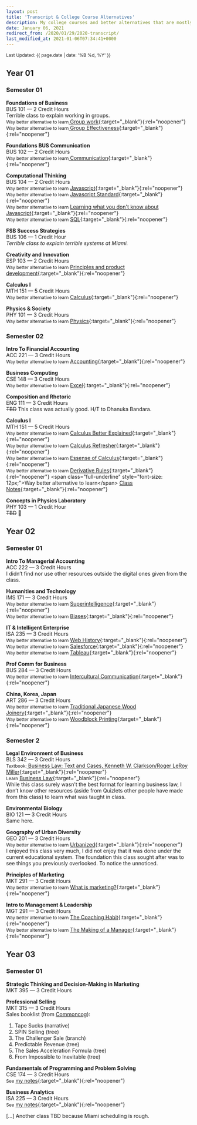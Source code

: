 ```yaml
---
layout: post
title: 'Transcript & College Course Alternatives'
description: My college courses and better alternatives that are mostly free.
date: January 06, 2021
redirect_from: /2020/01/29/2020-transcript/
last_modified_at: 2021-01-06T07:34:41+0000
---
```


<span style="font-size: 12px;">Last Updated: {{ page.date | date: '%B %d, %Y' }}</span>

## Year 01
### Semester 01

**Foundations of Business**  
BUS 101 — 2 Credit Hours  
Terrible class to explain working in groups.  
<span class="full-underline" style="font-size: 12px;">Way better alternative to learn</span>[ Group work](https://www.amazon.com/dp/B01MSY1Y6Z/ref=dp-kindle-redirect?_encoding=UTF8&btkr=1){:target="_blank"}{:rel="noopener"}  
<span class="full-underline" style="font-size: 12px;">Way better alternative to learn</span>[ Group Effectiveness](hhttps://rework.withgoogle.com/guides/understanding-team-effectiveness/steps/introduction/){:target="_blank"}{:rel="noopener"}  


**Foundations BUS Communication**  
BUS 102 — 2 Credit Hours  
<span class="full-underline" style="font-size: 12px;">Way better alternative to learn</span>[ Communication](https://speaking.io/){:target="_blank"}{:rel="noopener"}

**Computational Thinking**  
BUS 104 — 2 Credit Hours  
<span class="full-underline" style="font-size: 12px;">Way better alternative to learn</span> [ Javascript](https://www.w3schools.com/js/){:target="_blank"}{:rel="noopener"}  
<span class="full-underline" style="font-size: 12px;">Way better alternative to learn</span> [ Javascript Standard](https://www.ecma-international.org/publications/standards/Ecma-262.htm){:target="_blank"}{:rel="noopener"}  
<span class="full-underline" style="font-size: 12px;">Way better alternative to learn</span> [ Learning what you don't know about Javascript](https://github.com/getify/You-Dont-Know-JS){:target="_blank"}{:rel="noopener"}  
<span class="full-underline" style="font-size: 12px;">Way better alternative to learn</span> [ SQL](https://www.w3schools.com/sql/){:target="_blank"}{:rel="noopener"}

**FSB Success Strategies**   
BUS 106 — 1 Credit Hour  
*Terrible class to explain terrible systems at Miami.*

**Creativity and Innovation**   
ESP 103 — 2 Credit Hours  
<span class="full-underline" style="font-size: 12px;">Way better alternative to learn</span> [ Principles and product development](https://www.amazon.com/Principles-Product-Management-Launch-Career-ebook/dp/B083D667N2){:target="_blank"}{:rel="noopener"}  



**Calculus I**   
MTH 151 — 5 Credit Hours  
<span class="full-underline" style="font-size: 12px;">Way better alternative to learn</span> [ Calculus](https://www.khanacademy.org/math/calculus-1){:target="_blank"}{:rel="noopener"}

**Physics & Society**  
PHY 101 — 3 Credit Hours  
<span class="full-underline" style="font-size: 12px;">Way better alternative to learn</span> [ Physics](https://www.khanacademy.org/science/physics){:target="_blank"}{:rel="noopener"}


### Semester 02

**Intro To Financial Accounting**  
ACC 221 — 3 Credit Hours  
<span class="full-underline" style="font-size: 12px;">Way better alternative to learn</span> [ Accounting](https://www.youtube.com/watch?v=56xscQ4viWE&list=PL5zKSeS09l339nB6ujJPQ9Rsv99_b-aTb){:target="_blank"}{:rel="noopener"}

**Business Computing**  
CSE 148 — 3 Credit Hours  
<span class="full-underline" style="font-size: 12px;">Way better alternative to learn</span> [ Excel](https://www.youtube.com/watch?v=0nbkaYsR94c){:target="_blank"}{:rel="noopener"}

**Composition and Rhetoric**  
ENG 111 — 3 Credit Hours  
<span style="text-decoration: line-through;">TBD</span> This class was actually good. H/T to Dhanuka Bandara.

**Calculus I**  
MTH 151 — 5 Credit Hours  
<span class="full-underline" style="font-size: 12px;">Way better alternative to learn</span> [ Calculus Better Explained](https://betterexplained.com/guides/calculus/){:target="_blank"}{:rel="noopener"}  
<span class="full-underline" style="font-size: 12px;">Way better alternative to learn</span> [ Calculus Refresher](http://pages.stat.wisc.edu/~ifischer/calculus.pdf){:target="_blank"}{:rel="noopener"}  
<span class="full-underline" style="font-size: 12px;">Way better alternative to learn</span> [ Essense of Calculus](https://www.youtube.com/playlist?list=PLZHQObOWTQDMsr9K-rj53DwVRMYO3t5Yr){:target="_blank"}{:rel="noopener"}  
<span class="full-underline" style="font-size: 12px;">Way better alternative to learn</span> [ Derivative Rules](https://www.google.com/search?biw=1680&bih=840&tbm=isch&sxsrf=ACYBGNRtYk73x-d34apKpsVKq_KL8dIIAw%3A1580204858271&sa=1&ei=OgMwXo6UENCEsAWluqy4DQ&q=differentiation+rules&oq=differe+rules&gs_l=img.3.0.0i7i30l10.5654.6289..6890...0.0..0.67.618.10......0....1..gws-wiz-img.......35i39j0.C-1YbasupQU#imgrc=KYS4xEanf9upPM:){:target="_blank"}{:rel="noopener"}
<span class="full-underline" style="font-size: 12px;">Way better alternative to learn</span> [ Class Notes](https://tutorial.math.lamar.edu/){:target="_blank"}{:rel="noopener"}  



**Concepts in Physics Laboratory**  
PHY 103 — 1 Credit Hour  
<span style="text-decoration: line-through;">TBD</span> 🧀

## Year 02
### Semester 01

**Intro To Managerial Accounting**  
ACC 222 — 3 Credit Hours  
I didn’t find nor use other resources outside the digital ones given from the class.

**Humanities and Technology**  
IMS 171 — 3 Credit Hours  
<span class="full-underline" style="font-size: 12px;">Way better alternative to learn</span> [ Superintelligence](https://en.wikipedia.org/wiki/Superintelligence:_Paths,_Dangers,_Strategies){:target="_blank"}{:rel="noopener"}  
<span class="full-underline" style="font-size: 12px;">Way better alternative to learn</span> [ Biases](https://www.lesswrong.com/rationality){:target="_blank"}{:rel="noopener"}  

**IT & Intelligent Enterprise**  
ISA 235 — 3 Credit Hours  
<span class="full-underline" style="font-size: 12px;">Way better alternative to learn</span> [ Web History](https://css-tricks.com/category/history/){:target="_blank"}{:rel="noopener"}  
<span class="full-underline" style="font-size: 12px;">Way better alternative to learn</span> [ Salesforce](https://trailhead.salesforce.com/en/home){:target="_blank"}{:rel="noopener"}  
<span class="full-underline" style="font-size: 12px;">Way better alternative to learn</span> [ Tableau](https://www.tableau.com/learn){:target="_blank"}{:rel="noopener"}  

**Prof Comm for Business**  
BUS 284 — 3 Credit Hours  
<span class="full-underline" style="font-size: 12px;">Way better alternative to learn</span> [ Intercultural Communication](https://erinmeyer.com/books/the-culture-map/){:target="_blank"}{:rel="noopener"}  


**China, Korea, Japan**  
ART 286 — 3 Credit Hours  
<span class="full-underline" style="font-size: 12px;">Way better alternative to learn</span> [ Traditional Japanese Wood Joinery](https://youtu.be/3KqIIOyuo1Q){:target="_blank"}{:rel="noopener"}  
<span class="full-underline" style="font-size: 12px;">Way better alternative to learn</span> [ Woodblock Printing](https://youtu.be/M8ma5q9-lA0){:target="_blank"}{:rel="noopener"}  


<!-- http://www.bozemanscience.com/ap-environmental-science -->

<!-- https://www.youtube.com/playlist?list=PLSQglXfoC9xfRZEeb_2QlRt3BwPPhpHJ- -->

### Semester 2

**Legal Environment of Business**  
BLS 342 — 3 Credit Hours  
<span class="full-underline" style="font-size: 12px;">Textbook:</span>[ Business Law: Text and Cases, Kenneth W. Clarkson/Roger LeRoy Miller](https://openlibrary.org/search?q=Business+Law+Text+and+Cases+Kenneth+W.+Clarkson&mode=everything){:target="_blank"}{:rel="noopener"}  
<span class="full-underline" style="font-size: 12px;">Learn</span> [ Business Law](https://www.youtube.com/user/JMGordonful/playlists?view=50&sort=dd&shelf_id=2){:target="_blank"}{:rel="noopener"}  
While this class surely wasn’t the best format for learning business law, I don’t know other resources (aside from Quizlets other people have made from this class) to learn what was taught in class.

**Environmental Biology**  
BIO 121 — 3 Credit Hours  
Same here.


**Geography of Urban Diversity**  
GEO 201 — 3 Credit Hours  
<span class="full-underline" style="font-size: 12px;">Way better alternative to learn</span> [ Urbanized](https://www.hustwit.com/urbanized){:target="_blank"}{:rel="noopener"}  
I enjoyed this class very much, I did not enjoy that it was done under the current educational system. The foundation this class sought after was to see things you previously overlooked. To notice the unnoticed.


**Principles of Marketing**  
MKT 291 — 3 Credit Hours  
<span class="full-underline" style="font-size: 12px;">Way better alternative to learn</span> [ What is marketing?](https://seths.blog/tim/){:target="_blank"}{:rel="noopener"}  

**Intro to Management & Leadership**  
MGT 291 — 3 Credit Hours  
<span class="full-underline" style="font-size: 12px;">Way better alternative to learn</span> [ The Coaching Habit](https://boxofcrayons.com/the-coaching-habit-book/){:target="_blank"}{:rel="noopener"}  
<span class="full-underline" style="font-size: 12px;">Way better alternative to learn</span> [ The Making of a Manager](https://www.juliezhuo.com/book/manager.html){:target="_blank"}{:rel="noopener"}  

## Year 03
### Semester 01

**Strategic Thinking and Decision-Making in Marketing**  
MKT 395 — 3 Credit Hours  


**Professional Selling**  
MKT 315 — 3 Credit Hours  
Sales booklist (from [Commoncog](https://commoncog.com/blog/reading-program-b2b-sales/)):
1. Tape Sucks (narrative)
2. SPIN Selling (tree)
3. The Challenger Sale (branch)
4. Predictable Revenue (tree)
5. The Sales Acceleration Formula (tree)
6. From Impossible to Inevitable (tree)

**Fundamentals of Programming and Problem Solving**  
CSE 174 — 3 Credit Hours  
<span class="full-underline" style="font-size: 12px;">See</span> [ my notes](https://github.com/LukasMurdock/cse-174){:target="_blank"}{:rel="noopener"} 

**Business Analytics**  
ISA 225 — 3 Credit Hours  
<span class="full-underline" style="font-size: 12px;">See</span> [ my notes](https://lukasmurdock.com/isa225/){:target="_blank"}{:rel="noopener"} 

[…] Another class TBD because Miami scheduling is rough.